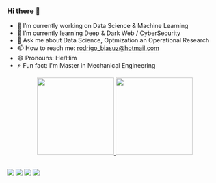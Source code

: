 ### Hi there 👋

- 🔭 I’m currently working on Data Science & Machine Learning 
- 🌱 I’m currently learning Deep & Dark Web / CyberSecurity
- 💬 Ask me about Data Science, Optmization an Operational Research
- 📫 How to reach me: rodrigo_biasuz@hotmail.com
- 😄 Pronouns: He/Him
- ⚡ Fun fact: I'm Master in  Mechanical Engineering 

<div align="center">
  <a href="https://github.com/Rbiasuz">
  <img height="180em" src="https://github-readme-stats.vercel.app/api?username=Rbiasuz&show_icons=true&theme=tokyonight&include_all_commits=true&count_private=true"/>
  <img height="180em" src="https://github-readme-stats.vercel.app/api/top-langs/?username=Rbiasuz&hide=html,jupyter%20notebook&layout=compact&langs_count=7&theme=tokyonight"/>
</div>
 
  ##
  
<div> 
  <a href="https://instagram.com/rbiasuz" target="_blank"><img src="https://img.shields.io/badge/-Instagram-%23E4405F?style=for-the-badge&logo=instagram&logoColor=white" target="_blank"></a>
  <a href="https://www.linkedin.com/in/rodrigobiasuz" target="_blank"><img src="https://img.shields.io/badge/-LinkedIn-%230077B5?style=for-the-badge&logo=linkedin&logoColor=white" target="_blank"></a>
  <a href = "mailto:rodrigo_biasuz@hotmail.com"><img src="https://img.shields.io/badge/Microsoft_Outlook-0078D4?style=for-the-badge&logo=microsoft-outlook&logoColor=white" target="_blank"></a>
  <a href = "mailto:rodrigo.biasuz@gmail.com"><img src="https://img.shields.io/badge/-Gmail-%23333?style=for-the-badge&logo=gmail&logoColor=white" target="_blank"></a>
</div>
